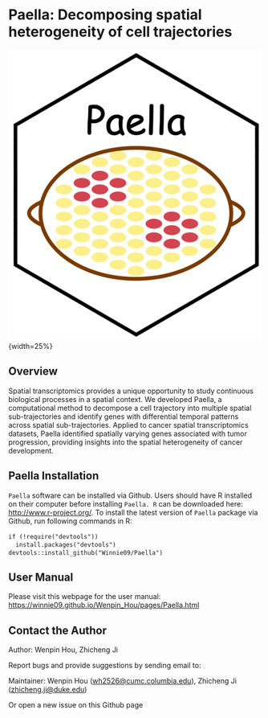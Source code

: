Paella: Decomposing spatial heterogeneity of cell trajectories
====

![Paella](vignettes/logo.png){width=25%}

## Overview
Spatial transcriptomics provides a unique opportunity to study continuous biological processes in a spatial context. We developed Paella, a computational method to decompose a cell trajectory into multiple spatial sub-trajectories and identify genes with differential temporal patterns across spatial sub-trajectories. Applied to cancer spatial transcriptomics datasets, Paella identified spatially varying genes associated with tumor progression, providing insights into the spatial heterogeneity of cancer development.


## Paella Installation

`Paella` software can be installed via Github.
Users should have R installed on their computer before installing `Paella. R` can be downloaded here: http://www.r-project.org/.
To install the latest version of `Paella` package via Github, run following commands in R:
```{r }
if (!require("devtools"))
  install.packages("devtools")
devtools::install_github("Winnie09/Paella")
```

## User Manual
Please visit this webpage for the user manual: https://winnie09.github.io/Wenpin_Hou/pages/Paella.html

## Contact the Author
Author: Wenpin Hou, Zhicheng Ji

Report bugs and provide suggestions by sending email to:

Maintainer: Wenpin Hou (wh2526@cumc.columbia.edu), Zhicheng Ji (zhicheng.ji@duke.edu)

Or open a new issue on this Github page


